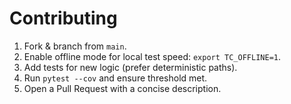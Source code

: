 # Contributing

1. Fork & branch from `main`.
2. Enable offline mode for local test speed: `export TC_OFFLINE=1`.
3. Add tests for new logic (prefer deterministic paths).
4. Run `pytest --cov` and ensure threshold met.
5. Open a Pull Request with a concise description.
